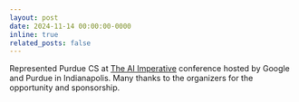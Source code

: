 ```yaml
---
layout: post
date: 2024-11-14 00:00:00-0000
inline: true
related_posts: false
---
```


Represented Purdue CS at [The AI Imperative](https://www.purdue.edu/events/ai-summit/) conference hosted by Google and Purdue in Indianapolis. Many thanks to the organizers for the opportunity and sponsorship.
